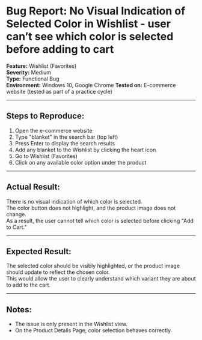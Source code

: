 # Bug Report: No Visual Indication of Selected Color in Wishlist - user can’t see which color is selected before adding to cart

**Feature:** Wishlist (Favorites)  
**Severity:** Medium  
**Type:** Functional Bug  
**Environment:** Windows 10, Google Chrome 
**Tested on:** E-commerce website (tested as part of a practice cycle)

---

## Steps to Reproduce:
1. Open the e-commerce website 
2. Type "blanket" in the search bar (top left)  
3. Press Enter to display the search results  
4. Add any blanket to the Wishlist by clicking the heart icon  
5. Go to Wishlist (Favorites)  
6. Click on any available color option under the product

---

## Actual Result:
There is no visual indication of which color is selected.  
The color button does not highlight, and the product image does not change.  
As a result, the user cannot tell which color is selected before clicking "Add to Cart."

---

## Expected Result:
The selected color should be visibly highlighted, or the product image should update to reflect the chosen color.  
This would allow the user to clearly understand which variant they are about to add to the cart.

---

## Notes:
- The issue is only present in the Wishlist view.
- On the Product Details Page, color selection behaves correctly.
